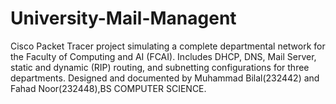 # University-Mail-Managent
Cisco Packet Tracer project simulating a complete departmental network for the Faculty of Computing and AI (FCAI). Includes DHCP, DNS, Mail Server, static and dynamic (RIP) routing, and subnetting configurations for three departments. Designed and documented by Muhammad Bilal(232442) and Fahad Noor(232448),BS COMPUTER SCIENCE.
